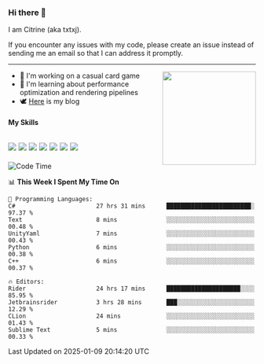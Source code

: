 ### Hi there 👋

I am Citrine (aka txtxj).

If you encounter any issues with my code, please create an issue instead of sending me an email so that I can address it promptly.

---

<img align="right" height="190" src="http://github-profile-summary-cards.vercel.app/api/cards/stats?username=txtxj&theme=vue">

- 🌱 I'm working on a casual card game
- 📖 I'm learning about performance optimization and rendering pipelines
- 🕊️ [Here](https://txtxj.top) is my blog

#### My Skills

![](https://img.shields.io/badge/Unity-000000?logo=unity&logoColor=fff)
![](https://img.shields.io/badge/C%23-239120?logo=csharp&logoColor=fff)
![](https://img.shields.io/badge/Python-3e74a2?logo=python&logoColor=fff)
![](https://img.shields.io/badge/C++-65318e?logo=cplusplus&logoColor=fff)
![](https://img.shields.io/badge/Vue-4FC08D?logo=vuedotjs&logoColor=fff)
![](https://img.shields.io/badge/Blender-f5792a?logo=blender&logoColor=fff)
![](https://img.shields.io/badge/MS%20SQL-cc2927?logo=microsoftsqlserver&logoColor=fff)
---

<!--START_SECTION:waka-->
![Code Time](http://img.shields.io/badge/Code%20Time-2%2C410%20hrs%2010%20mins-blue)

📊 **This Week I Spent My Time On** 

```text
💬 Programming Languages: 
C#                       27 hrs 31 mins      ████████████████████████░   97.37 % 
Text                     8 mins              ░░░░░░░░░░░░░░░░░░░░░░░░░   00.48 % 
UnityYaml                7 mins              ░░░░░░░░░░░░░░░░░░░░░░░░░   00.43 % 
Python                   6 mins              ░░░░░░░░░░░░░░░░░░░░░░░░░   00.38 % 
C++                      6 mins              ░░░░░░░░░░░░░░░░░░░░░░░░░   00.37 % 

🔥 Editors: 
Rider                    24 hrs 17 mins      █████████████████████░░░░   85.95 % 
Jetbrainsrider           3 hrs 28 mins       ███░░░░░░░░░░░░░░░░░░░░░░   12.29 % 
CLion                    24 mins             ░░░░░░░░░░░░░░░░░░░░░░░░░   01.43 % 
Sublime Text             5 mins              ░░░░░░░░░░░░░░░░░░░░░░░░░   00.33 % 
```


 Last Updated on 2025-01-09 20:14:20 UTC
<!--END_SECTION:waka-->
